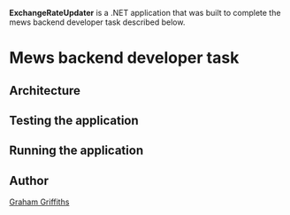 **ExchangeRateUpdater** is a .NET application that was built to complete the mews backend developer task described below.

# Mews backend developer task

## Architecture

## Testing the application

## Running the application

## Author
[Graham Griffiths](https://github.com/grahamrgriffiths)